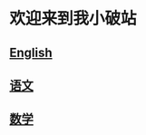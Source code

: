 # 欢迎来到我小破站
## [English](/Note/English/words/common.md)
## [语文](/Note/Chinese/ancient.md)
## [数学](/Note/math/Tongg.md)

